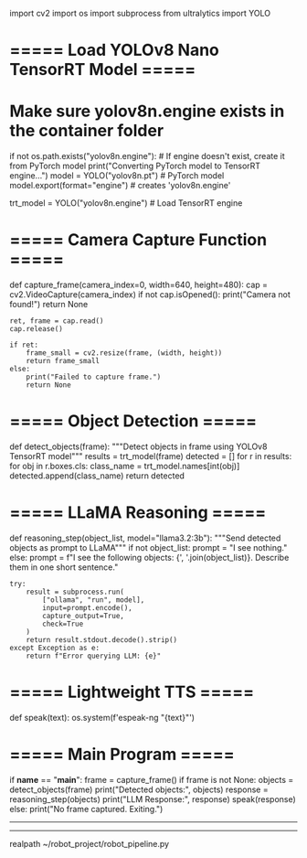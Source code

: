 import cv2
import os
import subprocess
from ultralytics import YOLO

# ===== Load YOLOv8 Nano TensorRT Model =====
# Make sure yolov8n.engine exists in the container folder
if not os.path.exists("yolov8n.engine"):
    # If engine doesn't exist, create it from PyTorch model
    print("Converting PyTorch model to TensorRT engine...")
    model = YOLO("yolov8n.pt")  # PyTorch model
    model.export(format="engine")  # creates 'yolov8n.engine'

trt_model = YOLO("yolov8n.engine")  # Load TensorRT engine

# ===== Camera Capture Function =====
def capture_frame(camera_index=0, width=640, height=480):
    cap = cv2.VideoCapture(camera_index)
    if not cap.isOpened():
        print("Camera not found!")
        return None

    ret, frame = cap.read()
    cap.release()

    if ret:
        frame_small = cv2.resize(frame, (width, height))
        return frame_small
    else:
        print("Failed to capture frame.")
        return None

# ===== Object Detection =====
def detect_objects(frame):
    """Detect objects in frame using YOLOv8 TensorRT model"""
    results = trt_model(frame)
    detected = []
    for r in results:
        for obj in r.boxes.cls:
            class_name = trt_model.names[int(obj)]
            detected.append(class_name)
    return detected

# ===== LLaMA Reasoning =====
def reasoning_step(object_list, model="llama3.2:3b"):
    """Send detected objects as prompt to LLaMA"""
    if not object_list:
        prompt = "I see nothing."
    else:
        prompt = f"I see the following objects: {', '.join(object_list)}. Describe them in one short sentence."

    try:
        result = subprocess.run(
            ["ollama", "run", model],
            input=prompt.encode(),
            capture_output=True,
            check=True
        )
        return result.stdout.decode().strip()
    except Exception as e:
        return f"Error querying LLM: {e}"

# ===== Lightweight TTS =====
def speak(text):
    os.system(f'espeak-ng "{text}"')

# ===== Main Program =====
if __name__ == "__main__":
    frame = capture_frame()
    if frame is not None:
        objects = detect_objects(frame)
        print("Detected objects:", objects)
        response = reasoning_step(objects)
        print("LLM Response:", response)
        speak(response)
    else:
        print("No frame captured. Exiting.")




___________
____________
realpath ~/robot_project/robot_pipeline.py

